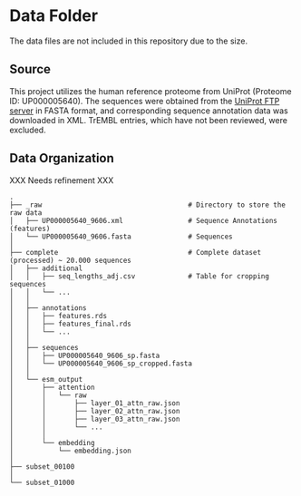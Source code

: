 # Data Folder

The data files are not included in this repository due to the size. 

## Source

This project utilizes the human reference proteome from UniProt (Proteome ID: UP000005640). The sequences were obtained from the [UniProt FTP server](https://ftp.uniprot.org/pub/databases/uniprot/current_release/knowledgebase/reference_proteomes/Eukaryota/UP000005640/) in FASTA format, and corresponding sequence annotation data was downloaded in XML. TrEMBL entries, which have not been reviewed, were excluded.

## Data Organization

XXX Needs refinement XXX

    .
    ├── _raw                                    # Directory to store the raw data 
    │   ├── UP000005640_9606.xml                # Sequence Annotations (features)
    │   └── UP000005640_9606.fasta              # Sequences
    │
    ├── complete                                # Complete dataset (processed) ~ 20.000 sequences
    │   ├── additional                   
    │   │   ├── seq_lengths_adj.csv             # Table for cropping sequences
    │   │   └── ...
    │   │
    │   ├── annotations        
    │   │   ├── features.rds
    │   │   ├── features_final.rds
    │   │   └── ...           
    │   │   
    │   ├── sequences
    │   │   ├── UP000005640_9606_sp.fasta
    │   │   └── UP000005640_9606_sp_cropped.fasta             
    │   │
    │   └── esm_output
    │       ├── attention
    │       │   └── raw
    │       │       ├── layer_01_attn_raw.json
    │       │       ├── layer_02_attn_raw.json
    │       │       ├── layer_03_attn_raw.json
    │       │       └── ...
    │       │
    │       └── embedding
    │           └── embedding.json
    │       
    ├── subset_00100 
    │                 
    └── subset_01000